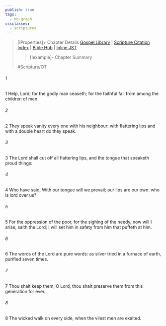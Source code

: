 ```yaml
---
publish: true
tags:
  - no-graph
cssclasses:
  - scriptures
---
```

>[!Properties]+ Chapter Details
>[Gospel Library](https://churchofjesuschrist.org/study/scriptures/ot/ps/12?lang=eng)    |    [Scripture Citation Index](https://scriptures.byu.edu/#0770c::c0770c)    |    [Bible Hub](https://biblehub.com/psalms/12.htm)    |    [Inline JST](https://scripturetoolbox.com/html/ic/Psalms/12.html)
>>[!example]- Chapter Summary
>> 
> 
>
>#Scripture/OT
###### 1
1 Help, Lord; for the godly man ceaseth; for the faithful fail from among the children of men.
###### 2
2 They speak vanity every one with his neighbour: with flattering lips and with a double heart do they speak.
###### 3
3 The Lord shall cut off all flattering lips, and the tongue that speaketh proud things:
###### 4
4 Who have said, With our tongue will we prevail; our lips are our own: who is lord over us?
###### 5
5 For the oppression of the poor, for the sighing of the needy, now will I arise, saith the Lord; I will set him in safety from him that puffeth at him.
###### 6
6 The words of the Lord are pure words: as silver tried in a furnace of earth, purified seven times.
###### 7
7 Thou shalt keep them, O Lord, thou shalt preserve them from this generation for ever.
###### 8
8 The wicked walk on every side, when the vilest men are exalted.
